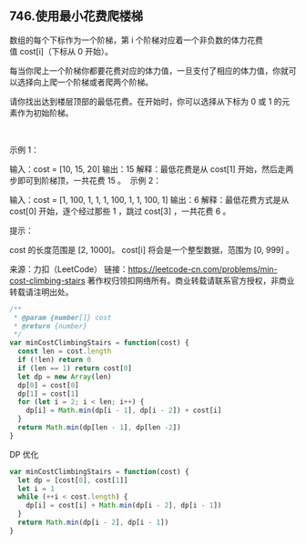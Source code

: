## 746.使用最小花费爬楼梯

数组的每个下标作为一个阶梯，第 i 个阶梯对应着一个非负数的体力花费值 cost[i]（下标从 0 开始）。

每当你爬上一个阶梯你都要花费对应的体力值，一旦支付了相应的体力值，你就可以选择向上爬一个阶梯或者爬两个阶梯。

请你找出达到楼层顶部的最低花费。在开始时，你可以选择从下标为 0 或 1 的元素作为初始阶梯。

 

示例 1：

输入：cost = [10, 15, 20]
输出：15
解释：最低花费是从 cost[1] 开始，然后走两步即可到阶梯顶，一共花费 15 。
 示例 2：

输入：cost = [1, 100, 1, 1, 1, 100, 1, 1, 100, 1]
输出：6
解释：最低花费方式是从 cost[0] 开始，逐个经过那些 1 ，跳过 cost[3] ，一共花费 6 。
 

提示：

cost 的长度范围是 [2, 1000]。
cost[i] 将会是一个整型数据，范围为 [0, 999] 。

来源：力扣（LeetCode）
链接：https://leetcode-cn.com/problems/min-cost-climbing-stairs
著作权归领扣网络所有。商业转载请联系官方授权，非商业转载请注明出处。

```js
/**
 * @param {number[]} cost
 * @return {number}
 */
var minCostClimbingStairs = function(cost) {
  const len = cost.length
  if (!len) return 0
  if (len == 1) return cost[0]
  let dp = new Array(len)
  dp[0] = cost[0]
  dp[1] = cost[1]
  for (let i = 2; i < len; i++) {
    dp[i] = Math.min(dp[i - 1], dp[i - 2]) + cost[i]
  }
  return Math.min(dp[len - 1], dp[len -2])
}
```

DP 优化
```js
var minCostClimbingStairs = function(cost) {
  let dp = [cost[0], cost[1]]
  let i = 1
  while (++i < cost.length) {
    dp[i] = cost[i] + Math.min(dp[i - 2], dp[i - 1])
  }
  return Math.min(dp[i - 2], dp[i - 1])
}
```